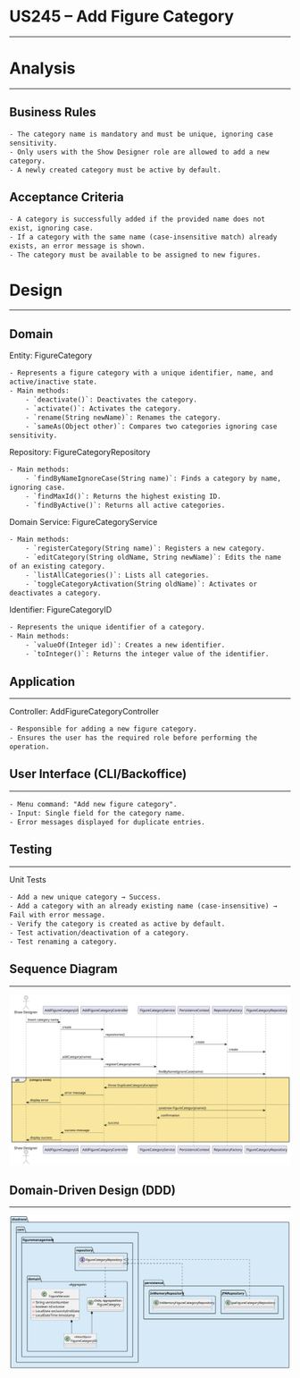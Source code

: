 US245 – Add Figure Category
==============================
---
# Analysis

---

## Business Rules

    - The category name is mandatory and must be unique, ignoring case sensitivity.
    - Only users with the Show Designer role are allowed to add a new category.
    - A newly created category must be active by default.

## Acceptance Criteria

    - A category is successfully added if the provided name does not exist, ignoring case.
    - If a category with the same name (case-insensitive match) already exists, an error message is shown.
    - The category must be available to be assigned to new figures.

# Design

---

## Domain

Entity: FigureCategory

    - Represents a figure category with a unique identifier, name, and active/inactive state.
    - Main methods:
        - `deactivate()`: Deactivates the category.
        - `activate()`: Activates the category.
        - `rename(String newName)`: Renames the category.
        - `sameAs(Object other)`: Compares two categories ignoring case sensitivity.

Repository: FigureCategoryRepository

    - Main methods:
        - `findByNameIgnoreCase(String name)`: Finds a category by name, ignoring case.
        - `findMaxId()`: Returns the highest existing ID.
        - `findByActive()`: Returns all active categories.

Domain Service: FigureCategoryService

    - Main methods:
        - `registerCategory(String name)`: Registers a new category.
        - `editCategory(String oldName, String newName)`: Edits the name of an existing category.
        - `listAllCategories()`: Lists all categories.
        - `toggleCategoryActivation(String oldName)`: Activates or deactivates a category.

Identifier: FigureCategoryID

    - Represents the unique identifier of a category.
    - Main methods:
        - `valueOf(Integer id)`: Creates a new identifier.
        - `toInteger()`: Returns the integer value of the identifier.

## Application

---

Controller: AddFigureCategoryController

    - Responsible for adding a new figure category.
    - Ensures the user has the required role before performing the operation.

## User Interface (CLI/Backoffice)

---

    - Menu command: "Add new figure category".
    - Input: Single field for the category name.
    - Error messages displayed for duplicate entries.

## Testing

---

Unit Tests

    - Add a new unique category → Success.
    - Add a category with an already existing name (case-insensitive) → Fail with error message.
    - Verify the category is created as active by default.
    - Test activation/deactivation of a category.
    - Test renaming a category.

## Sequence Diagram

---


![diagram](./us_245.svg)

## Domain-Driven Design (DDD)

---

![ddd](./us_245ddd.svg)